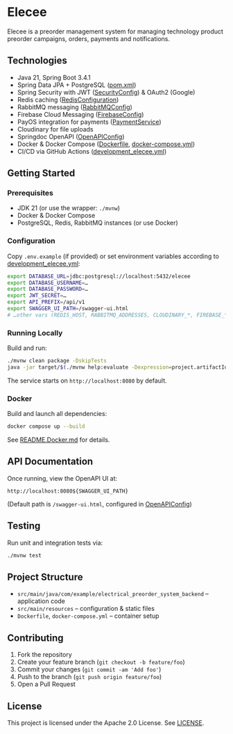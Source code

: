 # Elecee

Elecee is a preorder management system for managing technology product preorder campaigns, orders, payments and notifications.

## Technologies

- Java 21, Spring Boot 3.4.1  
- Spring Data JPA + PostgreSQL ([pom.xml](pom.xml))  
- Spring Security with JWT ([SecurityConfig](src/main/java/com/example/electrical_preorder_system_backend/config/SecurityConfig.java)) & OAuth2 (Google)  
- Redis caching ([RedisConfiguration](src/main/java/com/example/electrical_preorder_system_backend/config/redis/RedisConfiguration.java))  
- RabbitMQ messaging ([RabbitMQConfig](src/main/java/com/example/electrical_preorder_system_backend/config/rabbitmq/RabbitMQConfig.java))  
- Firebase Cloud Messaging ([FirebaseConfig](src/main/java/com/example/electrical_preorder_system_backend/config/firebase/FirebaseConfig.java))  
- PayOS integration for payments ([PaymentService](src/main/java/com/example/electrical_preorder_system_backend/service/payment/PaymentService.java))  
- Cloudinary for file uploads  
- Springdoc OpenAPI ([OpenAPIConfig](src/main/java/com/example/electrical_preorder_system_backend/config/swagger/OpenAPIConfig.java))  
- Docker & Docker Compose ([Dockerfile](Dockerfile), [docker-compose.yml](docker-compose.yml))  
- CI/CD via GitHub Actions ([development_elecee.yml](.github/workflows/development_elecee.yml))

## Getting Started

### Prerequisites

- JDK 21 (or use the wrapper: `./mvnw`)  
- Docker & Docker Compose  
- PostgreSQL, Redis, RabbitMQ instances (or use Docker)

### Configuration

Copy `.env.example` (if provided) or set environment variables according to [development_elecee.yml](.github/workflows/development_elecee.yml):

```bash
export DATABASE_URL=jdbc:postgresql://localhost:5432/elecee
export DATABASE_USERNAME=…
export DATABASE_PASSWORD=…
export JWT_SECRET=…
export API_PREFIX=/api/v1
export SWAGGER_UI_PATH=/swagger-ui.html
# …other vars (REDIS_HOST, RABBITMQ_ADDRESSES, CLOUDINARY_*, FIREBASE_*, PAYOS_CLIENT_ID, etc.)
```

### Running Locally

Build and run:

```bash
./mvnw clean package -DskipTests
java -jar target/$(./mvnw help:evaluate -Dexpression=project.artifactId -q)-$(./mvnw help:evaluate -Dexpression=project.version -q).jar
```

The service starts on `http://localhost:8080` by default.

### Docker

Build and launch all dependencies:

```bash
docker compose up --build
```

See [README.Docker.md](README.Docker.md) for details.

## API Documentation

Once running, view the OpenAPI UI at:

```
http://localhost:8080${SWAGGER_UI_PATH}
```

(Default path is `/swagger-ui.html`, configured in [OpenAPIConfig](src/main/java/com/example/electrical_preorder_system_backend/config/swagger/OpenAPIConfig.java))

## Testing

Run unit and integration tests via:

```bash
./mvnw test
```

## Project Structure

- `src/main/java/com/example/electrical_preorder_system_backend` – application code  
- `src/main/resources` – configuration & static files  
- `Dockerfile`, `docker-compose.yml` – container setup  

## Contributing

1. Fork the repository  
2. Create your feature branch (`git checkout -b feature/foo`)  
3. Commit your changes (`git commit -am 'Add foo'`)  
4. Push to the branch (`git push origin feature/foo`)  
5. Open a Pull Request  

## License

This project is licensed under the Apache 2.0 License. See [LICENSE](LICENSE).  
